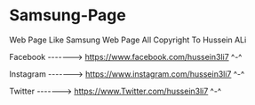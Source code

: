 # Samsung-Page
Web Page Like Samsung Web Page
All Copyright To Hussein ALi                     

Facebook -------> https://www.facebook.com/hussein3li7 ^-^ 

Instagram -------> https://www.instagram.com/hussein3li7 ^-^ 

Twitter -------> https://www.Twitter.com/hussein3li7 ^-^ 
